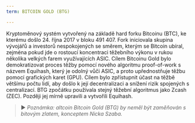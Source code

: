 ```yaml
---
term: BITCOIN GOLD (BTG)

---
```

Kryptoměnový systém vytvořený na základě hard forku Bitcoinu (BTC), ke kterému došlo 24. října 2017 v bloku 491 407. Fork iniciovala skupina vývojářů a investorů nespokojených se směrem, kterým se Bitcoin ubíral, zejména pokud jde o rostoucí koncentraci těžebního výkonu v rukou několika velkých farem využívajících ASIC. Cílem Bitcoinu Gold bylo demokratizovat proces těžby pomocí nového algoritmu proof-of-work s názvem Equihash, který je odolný vůči ASIC, a proto upřednostňuje těžbu pomocí grafických karet (GPU). Cílem bylo zpřístupnit účast na těžbě většímu počtu lidí, aby došlo k její decentralizaci a snížení rizik spojených s centralizací. BTG zpočátku používala stejný těžební algoritmus jako Zcash (ZEC). Později jej mírně upravili a vytvořili Equihash.

> ► *Poznámka: altcoin Bitcoin Gold (BTG) by neměl být zaměňován s bitovým zlatem, konceptem Nicka Szaba.*